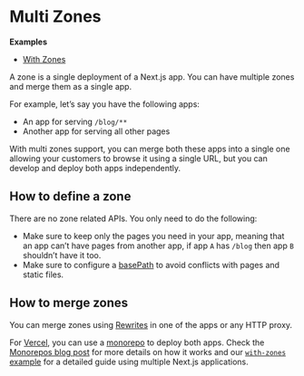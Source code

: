 Multi Zones
===========

**Examples**

-   [With Zones](https://github.com/vercel/next.js/tree/canary/examples/with-zones)

A zone is a single deployment of a Next.js app. You can have multiple zones and merge them as a single app.

For example, let’s say you have the following apps:

-   An app for serving `/blog/**`
-   Another app for serving all other pages

With multi zones support, you can merge both these apps into a single one allowing your customers to browse it using a single URL, but you can develop and deploy both apps independently.

How to define a zone
--------------------

There are no zone related APIs. You only need to do the following:

-   Make sure to keep only the pages you need in your app, meaning that an app can’t have pages from another app, if app `A` has `/blog` then app `B` shouldn’t have it too.
-   Make sure to configure a [basePath](/docs/api-reference/next.config.js/basepath.md) to avoid conflicts with pages and static files.

How to merge zones
------------------

You can merge zones using [Rewrites](/docs/api-reference/next.config.js/rewrites.md) in one of the apps or any HTTP proxy.

For [Vercel](https://vercel.com/), you can use a [monorepo](https://vercel.com/blog/monorepos) to deploy both apps. Check the [Monorepos blog post](https://vercel.com/blog/monorepos) for more details on how it works and our [`with-zones` example](https://github.com/vercel/next.js/tree/canary/examples/with-zones) for a detailed guide using multiple Next.js applications.
